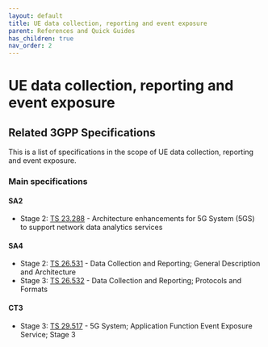 ```yaml
---
layout: default
title: UE data collection, reporting and event exposure
parent: References and Quick Guides
has_children: true
nav_order: 2
---
```


# UE data collection, reporting and event exposure

## Related 3GPP Specifications

This is a list of specifications in the scope of UE data collection, reporting and event exposure.

### Main specifications

#### SA2

* Stage
  2: [TS 23.288](https://portal.3gpp.org/desktopmodules/Specifications/SpecificationDetails.aspx?specificationId=3579) -
  Architecture enhancements for 5G System (5GS) to support network data analytics services

#### SA4

* Stage
  2: [TS 26.531](https://portal.3gpp.org/desktopmodules/Specifications/SpecificationDetails.aspx?specificationId=3914) -
  Data Collection and Reporting; General Description and Architecture
* Stage
  3: [TS 26.532](https://portal.3gpp.org/desktopmodules/Specifications/SpecificationDetails.aspx?specificationId=3915) -
  Data Collection and Reporting; Protocols and Formats

#### CT3

* Stage
  3: [TS 29.517](https://portal.3gpp.org/desktopmodules/Specifications/SpecificationDetails.aspx?specificationId=3603) -
  5G System; Application Function Event Exposure Service; Stage 3

